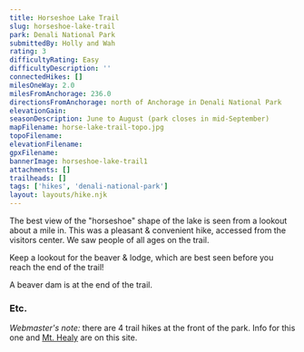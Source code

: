```yaml
---
title: Horseshoe Lake Trail
slug: horseshoe-lake-trail
park: Denali National Park
submittedBy: Holly and Wah
rating: 3
difficultyRating: Easy
difficultyDescription: ''
connectedHikes: []
milesOneWay: 2.0
milesFromAnchorage: 236.0
directionsFromAnchorage: north of Anchorage in Denali National Park
elevationGain: 
seasonDescription: June to August (park closes in mid-September)
mapFilename: horse-lake-trail-topo.jpg
topoFilename: 
elevationFilename: 
gpxFilename: 
bannerImage: horseshoe-lake-trail1
attachments: []
trailheads: []
tags: ['hikes', 'denali-national-park']
layout: layouts/hike.njk
---
```

The best view of the "horseshoe" shape of the lake is seen from a lookout about a mile in. This was a pleasant & convenient hike, accessed from the visitors center. We saw people of all ages on the trail.

Keep a lookout for the beaver & lodge, which are best seen before you reach the end of the trail!

A beaver dam is at the end of the trail.

### Etc.

*Webmaster's note:* there are 4 trail hikes at the front of the park. Info for this one and [Mt. Healy](http://alaskahikesearch.com/hikes/mt-healy/ "Mt. Healy") are on this site.
